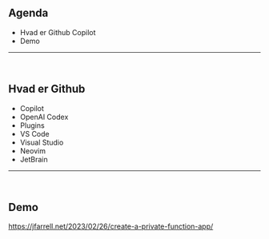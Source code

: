 ## Agenda
- Hvad er Github Copilot
- Demo

---
</br>

## Hvad er Github
- Copilot
- OpenAI Codex
- Plugins
 - VS Code
 - Visual Studio
 - Neovim
 - JetBrain

 ---
</br>

## Demo
https://jfarrell.net/2023/02/26/create-a-private-function-app/
